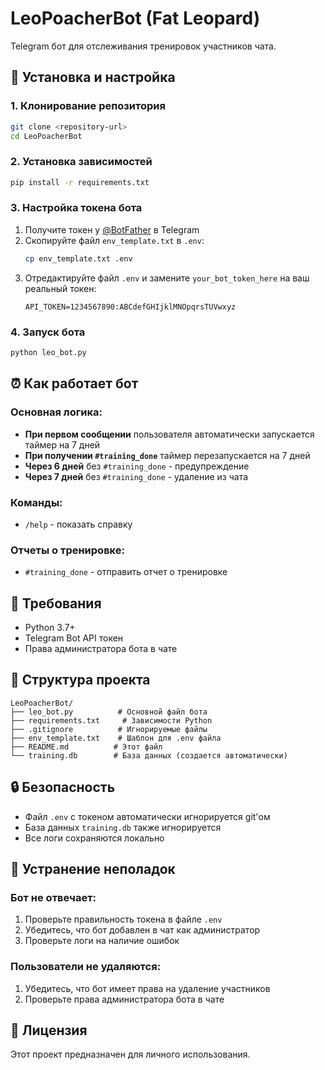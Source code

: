 # LeoPoacherBot (Fat Leopard)

Telegram бот для отслеживания тренировок участников чата.

## 🚀 Установка и настройка

### 1. Клонирование репозитория
```bash
git clone <repository-url>
cd LeoPoacherBot
```

### 2. Установка зависимостей
```bash
pip install -r requirements.txt
```

### 3. Настройка токена бота

1. Получите токен у [@BotFather](https://t.me/BotFather) в Telegram
2. Скопируйте файл `env_template.txt` в `.env`:
   ```bash
   cp env_template.txt .env
   ```
3. Отредактируйте файл `.env` и замените `your_bot_token_here` на ваш реальный токен:
   ```
   API_TOKEN=1234567890:ABCdefGHIjklMNOpqrsTUVwxyz
   ```

### 4. Запуск бота
```bash
python leo_bot.py
```

## ⏰ Как работает бот

### Основная логика:
- **При первом сообщении** пользователя автоматически запускается таймер на 7 дней
- **При получении `#training_done`** таймер перезапускается на 7 дней
- **Через 6 дней** без `#training_done` - предупреждение
- **Через 7 дней** без `#training_done` - удаление из чата

### Команды:
- `/help` - показать справку

### Отчеты о тренировке:
- `#training_done` - отправить отчет о тренировке

## 🔧 Требования

- Python 3.7+
- Telegram Bot API токен
- Права администратора бота в чате

## 📁 Структура проекта

```
LeoPoacherBot/
├── leo_bot.py          # Основной файл бота
├── requirements.txt     # Зависимости Python
├── .gitignore          # Игнорируемые файлы
├── env_template.txt    # Шаблон для .env файла
├── README.md          # Этот файл
└── training.db        # База данных (создается автоматически)
```

## 🔒 Безопасность

- Файл `.env` с токеном автоматически игнорируется git'ом
- База данных `training.db` также игнорируется
- Все логи сохраняются локально

## 🐛 Устранение неполадок

### Бот не отвечает:
1. Проверьте правильность токена в файле `.env`
2. Убедитесь, что бот добавлен в чат как администратор
3. Проверьте логи на наличие ошибок

### Пользователи не удаляются:
1. Убедитесь, что бот имеет права на удаление участников
2. Проверьте права администратора бота в чате

## 📝 Лицензия

Этот проект предназначен для личного использования. 